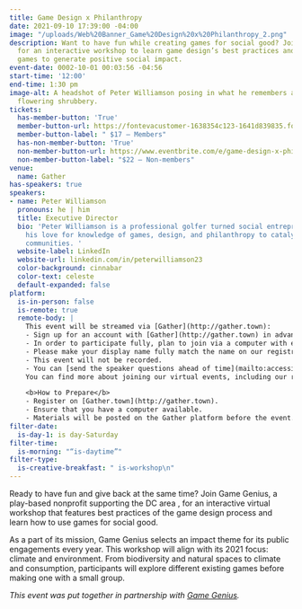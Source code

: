 ```yaml
---
title: Game Design x Philanthropy
date: 2021-09-10 17:39:00 -04:00
image: "/uploads/Web%20Banner_Game%20Design%20x%20Philanthropy_2.png"
description: Want to have fun while creating games for social good? Join Game Genius
  for an interactive workshop to learn game design’s best practices and how to use
  games to generate positive social impact.
event-date: 0002-10-01 00:03:56 -04:56
start-time: '12:00'
end-time: 1:30 pm
image-alt: A headshot of Peter Williamson posing in what he remembers as healthy,
  flowering shrubbery.
tickets:
  has-member-button: 'True'
  member-button-url: https://fontevacustomer-1638354c123-1641d839835.force.com/services/oauth2/authorize?client_id=3MVG9nthuDc9owbcOq7_07W.HriOQQPWTbMkrpOla.ajDQlTHf4_uby_mhwylcX.mJBU2O2SppTiZMS0J_HJd&response_type=code&redirect_uri=https://ikit.aiga.org/ikit_national_util/ikit-national-util-sso-redirect/&state=https%3A%2F%2Fdc.aiga.org%2F%3Fpost_type%3Dikit_event%26p%3D447801%26redirect_source%3Deventbrite_register
  member-button-label: " $17 — Members"
  has-non-member-button: 'True'
  non-member-button-url: https://www.eventbrite.com/e/game-design-x-philanthropy-tickets-170371616090
  non-member-button-label: "$22 — Non-members"
venue:
  name: Gather
has-speakers: true
speakers:
- name: Peter Williamson
  pronouns: he | him
  title: Executive Director
  bio: 'Peter Williamson is a professional golfer turned social entrepreneur who uses
    his love for knowledge of games, design, and philanthropy to catalyze change in
    communities. '
  website-label: LinkedIn
  website-url: linkedin.com/in/peterwilliamson23
  color-background: cinnabar
  color-text: celeste
  default-expanded: false
platform:
  is-in-person: false
  is-remote: true
  remote-body: |
    This event will be streamed via [Gather](http://gather.town):
    - Sign up for an account with [Gather](http://gather.town) in advance of the event.
    - In order to participate fully, plan to join via a computer with enough bandwidth to support viewing video.
    - Please make your display name fully match the name on our registration list in order to ensure only those who have registered for the event are able to attend — and to create space for intimate conversations.
    - This event will not be recorded.
    - You can [send the speaker questions ahead of time](mailto:accessibility@dc.aiga.org) which may be answered during the event or ask questions live during the event through the chat or by speaking off mute during the Q&A portion of the event.
    You can find more about joining our virtual events, including our refund policy, in our [FAQs](https://2020.dcdesignweek.org/faqs/) and help with [troubleshooting Gather on their support page](https://support.gather.town/help).

    <b>How to Prepare</b>
    - Register on [Gather.town](http://gather.town).
    - Ensure that you have a computer available.
    - Materials will be posted on the Gather platform before the event.
filter-date:
  is-day-1: is day-Saturday
filter-time:
  is-morning: "“is-daytime”"
filter-type:
  is-creative-breakfast: " is-workshop\n"
---
```


Ready to have fun and give back at the same time? Join Game Genius, a play-based nonprofit supporting the DC area , for an interactive virtual workshop that features best practices of  the game design process and learn  how to use games for social good.

As a part of its mission, Game Genius selects an impact theme for its public engagements every year. This workshop will align with its  2021 focus: climate and environment. From biodiversity and natural spaces to climate and consumption, participants will explore different existing games before making one with a small group.


<i>This event was put together in partnership with <a href="https://www.gamegenius.org/">Game Genius</a>.</i>
